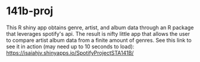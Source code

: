 # 141b-proj
This R shiny app obtains genre, artist, and album data through an R package that leverages spotify's api. The result is nifty little app that allows the user to compare artist album data from a finite amount of genres. See this link to see it in action (may need up to 10 seconds to load):  https://isaiahjv.shinyapps.io/SpotifyProjectSTA141B/
